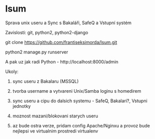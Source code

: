 # lsum
Sprava unix useru a Sync s Bakaláři, SafeQ a Vstupní systém

Zavislosti: git, python2, python2-django

git clone https://github.com/frantiseksimorda/lsum.git

python2 manage.py runserver

A pak uz jak radi Python - http://localhost:8000/admin

Ukoly:

1) sync useru z Bakalaru (MSSQL)

2) tvorba username a vytvareni Unix/Samba loginu s homedirem

3) sync useru a cipu do dalsich systemu - SafeQ, Bakalari?, Vstupni jednotky

4) moznost mazani/blokovani starych useru

5) az bude ostra verze, pridam config Apache/Nginxu a provoz bude nejlepsi ve virtualnim prostredi virtualenv
